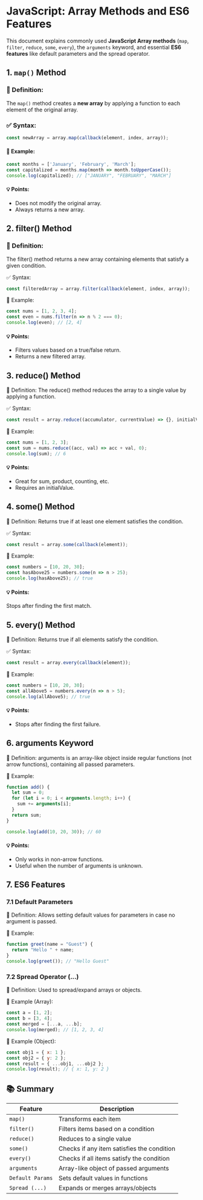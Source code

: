 # JavaScript: Array Methods and ES6 Features

This document explains commonly used **JavaScript Array methods** (`map`, `filter`, `reduce`, `some`, `every`), the `arguments` keyword, and essential **ES6 features** like default parameters and the spread operator.

## 1. `map()` Method

### 📖 Definition:
The `map()` method creates a **new array** by applying a function to each element of the original array.

### ✅ Syntax:
```js
const newArray = array.map(callback(element, index, array));
```
#### 🧪 Example:
```js
const months = ['January', 'February', 'March'];
const capitalized = months.map(month => month.toUpperCase());
console.log(capitalized); // ["JANUARY", "FEBRUARY", "MARCH"]
```
#### 💡 Points:
- Does not modify the original array.
- Always returns a new array.

## 2. filter() Method
### 📖 Definition:
The filter() method returns a new array containing elements that satisfy a given condition.

✅ Syntax:
```js
const filteredArray = array.filter(callback(element, index, array));
```
🧪 Example:
```js
const nums = [1, 2, 3, 4];
const even = nums.filter(n => n % 2 === 0);
console.log(even); // [2, 4]
```

#### 💡 Points:
- Filters values based on a true/false return.
- Returns a new filtered array.

## 3. reduce() Method
📖 Definition:
The reduce() method reduces the array to a single value by applying a function.

✅ Syntax:
```js
const result = array.reduce((accumulator, currentValue) => {}, initialValue);
```
🧪 Example:
```js
const nums = [1, 2, 3];
const sum = nums.reduce((acc, val) => acc + val, 0);
console.log(sum); // 6
```

#### 💡 Points:
- Great for sum, product, counting, etc.
- Requires an initialValue.

## 4. some() Method
📖 Definition:
Returns true if at least one element satisfies the condition.

✅ Syntax:
```js
const result = array.some(callback(element));
```

🧪 Example:
```js
const numbers = [10, 20, 30];
const hasAbove25 = numbers.some(n => n > 25);
console.log(hasAbove25); // true
```
#### 💡 Points:
Stops after finding the first match.

## 5. every() Method
📖 Definition:
Returns true if all elements satisfy the condition.

✅ Syntax:
```js
const result = array.every(callback(element));
```

🧪 Example:
```js
const numbers = [10, 20, 30];
const allAbove5 = numbers.every(n => n > 5);
console.log(allAbove5); // true
```

#### 💡 Points:
- Stops after finding the first failure.

## 6. arguments Keyword
📖 Definition:
arguments is an array-like object inside regular functions (not arrow functions), containing all passed parameters.

🧪 Example:
```js
function add() {
  let sum = 0;
  for (let i = 0; i < arguments.length; i++) {
    sum += arguments[i];
  }
  return sum;
}

console.log(add(10, 20, 30)); // 60
```

#### 💡 Points:
- Only works in non-arrow functions.
- Useful when the number of arguments is unknown.

## 7. ES6 Features
### 7.1 Default Parameters
📖 Definition:
Allows setting default values for parameters in case no argument is passed.

🧪 Example:
```js
function greet(name = "Guest") {
  return "Hello " + name;
}
console.log(greet()); // "Hello Guest"
```

### 7.2 Spread Operator (...)
📖 Definition:
Used to spread/expand arrays or objects.

🧪 Example (Array):

```js
const a = [1, 2];
const b = [3, 4];
const merged = [...a, ...b];
console.log(merged); // [1, 2, 3, 4]
```

🧪 Example (Object):
```js
const obj1 = { x: 1 };
const obj2 = { y: 2 };
const result = { ...obj1, ...obj2 };
console.log(result); // { x: 1, y: 2 }
```


## 📚 Summary

| Feature          | Description                                 |
|------------------|---------------------------------------------|
| `map()`          | Transforms each item                        |
| `filter()`       | Filters items based on a condition          |
| `reduce()`       | Reduces to a single value                   |
| `some()`         | Checks if any item satisfies the condition  |
| `every()`        | Checks if all items satisfy the condition   |
| `arguments`      | Array-like object of passed arguments       |
| `Default Params` | Sets default values in functions            |
| `Spread (...)`   | Expands or merges arrays/objects            |
